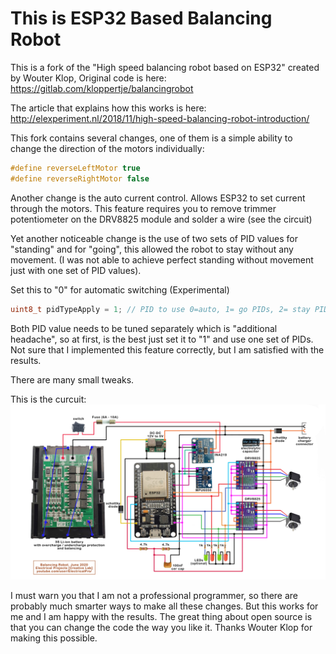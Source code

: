 # This is ESP32 Based Balancing Robot

This is a fork of the "High speed balancing robot based on ESP32" created by Wouter Klop,
Original code is here:
https://gitlab.com/kloppertje/balancingrobot

The article that explains how this works is here:
http://elexperiment.nl/2018/11/high-speed-balancing-robot-introduction/

This fork contains several changes, one of them is a simple ability to change the direction of the motors individually:
```cpp
#define reverseLeftMotor true
#define reverseRightMotor false
```
Another change is the auto current control. Allows ESP32 to set current through the motors.
This feature requires you to remove trimmer potentiometer on the DRV8825 module and solder a wire (see the circuit)

Yet another noticeable change is the use of two sets of PID values for "standing" and for "going", this allowed the robot to stay without any movement. (I was not able to achieve perfect standing without movement just with one set of PID values).

Set this to "0" for automatic switching (Experimental)

```cpp
uint8_t pidTypeApply = 1; // PID to use 0=auto, 1= go PIDs, 2= stay PIDs
```
Both PID value needs to be tuned separately which is "additional headache", so at first, is the best just set it to "1" and use one set of PIDs.
Not sure that I implemented this feature correctly, but I am satisfied with the results.

There are many small tweaks.

This is the curcuit:
<img src="circuit.jpg">

I must warn you that I am not a professional programmer, so there are probably much smarter ways to make all these changes. But this works for me and I am happy with the results. The great thing about open source is that you can change the code the way you like it.
Thanks Wouter Klop for making this possible.


